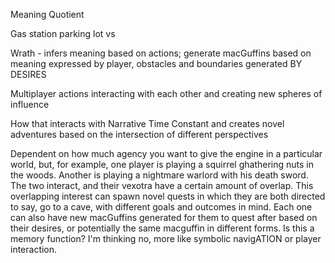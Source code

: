 Meaning Quotient

Gas station parking lot vs 

Wrath - infers meaning based on actions; generate macGuffins based on meaning expressed by player, obstacles and boundaries generated BY DESIRES

Multiplayer actions interacting with each other and creating new spheres of influence

How that interacts with Narrative Time Constant and creates novel adventures based on the intersection of different perspectives

Dependent on how much agency you want to give the engine in a particular world, but, for example, one player is playing a squirrel ghathering nuts in the woods. Another is playing a nightmare warlord with his death sword. The two interact, and their vexotra have a certain amount of overlap. This overlapping interest can spawn novel quests in which they are both directed to say, go to a cave, with different goals and outcomes in mind. Each one can also have new macGuffins generated for them to quest after based on their desires, or potentially the same macguffin in different forms. Is this a memory function? I'm thinking no, more like symbolic navigATION or player interaction.
